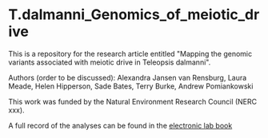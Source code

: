 # T.dalmanni_Genomics_of_meiotic_drive

This is a repository for the research article entitled "Mapping the genomic variants associated with meiotic drive in Teleopsis dalmanni". 

Authors (order to be discussed): Alexandra Jansen van Rensburg, Laura Meade, Helen Hipperson, Sade Bates, Terry Burke, Andrew Pomiankowski

This work was funded by the Natural Environment Research Council (NERC xxx).


A full record of the analyses can be found in the [electronic lab book](https://github.com/alexjvr1/T.dalmanni_Genomics_of_meiotic_drive/blob/main/Electronic_Lab_Book.md)
